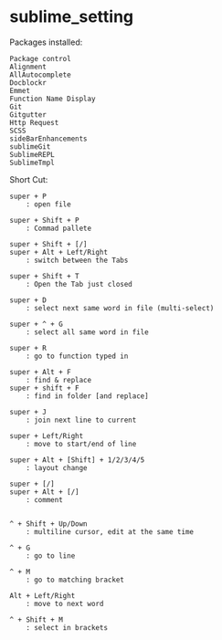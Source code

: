 # sublime_setting

Packages installed:

    Package control    
    Alignment
    AllAutocomplete
    Docblockr
    Emmet
    Function Name Display
    Git
    Gitgutter
    Http Request
    SCSS
    sideBarEnhancements
    sublimeGit
    SublimeREPL
    SublimeTmpl

Short Cut:

    super + P
        : open file

    super + Shift + P
        : Commad pallete

    super + Shift + [/]
    super + Alt + Left/Right
        : switch between the Tabs

    super + Shift + T
        : Open the Tab just closed

    super + D
        : select next same word in file (multi-select)

    super + ^ + G
        : select all same word in file

    super + R
        : go to function typed in

    super + Alt + F
        : find & replace
    super + shift + F
        : find in folder [and replace]

    super + J
        : join next line to current

    super + Left/Right
        : move to start/end of line

    super + Alt + [Shift] + 1/2/3/4/5
        : layout change

    super + [/]
    super + Alt + [/]
        : comment


    ^ + Shift + Up/Down
        : multiline cursor, edit at the same time

    ^ + G
        : go to line

    ^ + M
        : go to matching bracket

    Alt + Left/Right
        : move to next word

    ^ + Shift + M
        : select in brackets
